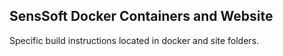 SensSoft Docker Containers and Website
--------------------------------------

Specific build instructions located in docker and site folders.

